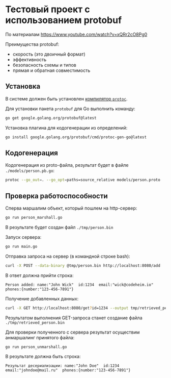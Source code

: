 # Тестовый проект с использованием protobuf
По материалам https://www.youtube.com/watch?v=xQRr2cO8Pg0

Преимущества protobuf:
 - скорость (это двоичный формат)
 - эффективность
 - безопасность схемы и типов
 - прямая и обратная совместимость

## Установка 

В системе должен быть установлен [компилятор `protoc`](https://github.com/protocolbuffers/protobuf/releases). 

Для установки пакета `protobuf` для Go выполнить команду:
```bash
go get google.golang.org/protobuf@latest 
```

Установка плагина для кодогенерации из определений:
```bash
go install google.golang.org/protobuf/cmd/protoc-gen-go@latest
```

## Кодогенерация

Кодогенерация из proto-файла, результат будет в файле `./models/person.pb.go`:
```bash
protoc --go_out=. --go_opt=paths=source_relative models/person.proto
```

## Проверка работоспособности

Сперва маршалим объект, который пошлем на http-сервер:
```bash
go run person_marshall.go
```
В результате будет создан файл `./tmp/person.bin`

Запуск сервера:
```bash
go run main.go
```

Отправка запроса на сервер (в командной строке bash):
```bash
curl -X POST --data-binary @tmp/person.bin http://localhost:8080/add
```
В ответ должна прийти строка:
```
Person added: name:"John Wick"  id:1234  email:"wick@codeheim.io"  phones:{number:"123-456-7891"}
```


Получение добавленных данных:
```bash
curl -X GET http://localhost:8080/get?id=1234 --output tmp/retrieved_person.bin
```
Результатом выполнения GET-запроса станет создание файла `./tmp/retrieved_person.bin`

Для проверки полученного с сервера результат осуществим анмаршалинг принятого файла:
```bash
go run person_unmarshall.go
```
В результате должна быть строка:
```
Результат десериализации: name:"John Doe"  id:1234  email:"johndoe@mail.ru"  phones:{number:"123-456-7891"}
```